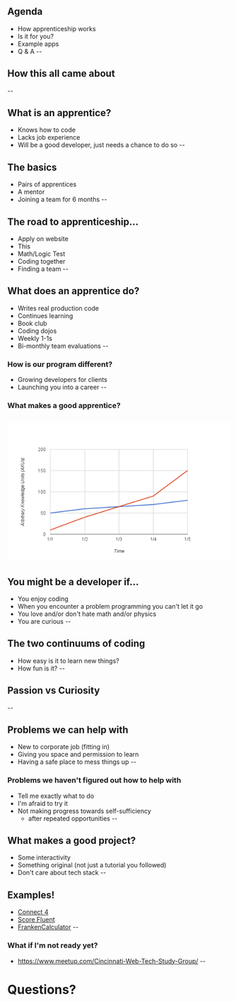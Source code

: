 ## Agenda
* How apprenticeship works
* Is it for you?
* Example apps
* Q & A
--
## How this all came about
--
## What is an apprentice?
* Knows how to code
* Lacks job experience
* Will be a good developer, just needs a chance to do so
--
## The basics
* Pairs of apprentices
* A mentor
* Joining a team for 6 months
--
## The road to apprenticeship...
* Apply on website
* This
* Math/Logic Test
* Coding together
* Finding a team
--
## What does an apprentice do?
* Writes real production code
* Continues learning
* Book club
* Coding dojos
* Weekly 1-1s
* Bi-monthly team evaluations
--
### How is our program different?
* Growing developers for clients
* Launching you into a career
--
### What makes a good apprentice?
![](aku-line-chart.png)
--
## You might be a developer if...
* You enjoy coding
* When you encounter a problem programming you can't let it go
* You love and/or don't hate math and/or physics
* You are curious
--
## The two continuums of coding
* How easy is it to learn new things?
* How fun is it?
--
## Passion vs Curiosity
--
## Problems we can help with
* New to corporate job (fitting in)
* Giving you space and permission to learn
* Having a safe place to mess things up
--
### Problems we haven't figured out how to help with
* Tell me exactly what to do
* I'm afraid to try it
* Not making progress towards self-sufficiency
  * after repeated opportunities
--
## What makes a good project?
* Some interactivity
* Something original (not just a tutorial you followed)
* Don't care about tech stack
--
## Examples!
* [Connect 4](https://github.com/macovedj/connect4)
* [Score Fluent](https://github.com/MityaDSCH/score-fluent)
* [FrankenCalculator](https://sashakoro.github.io/calculator/)
--
### What if I'm not ready yet?
* https://www.meetup.com/Cincinnati-Web-Tech-Study-Group/
--
# Questions?
